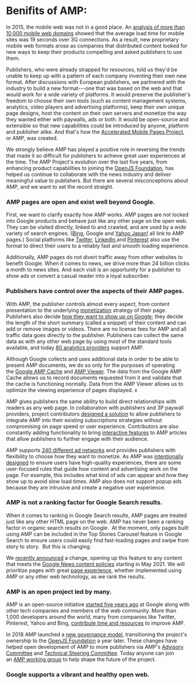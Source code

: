 # Benifits of AMP:

In 2015, the mobile web was not in a good place. An [analysis of more than 10,000 mobile web domains](https://www.thinkwithgoogle.com/intl/en-154/marketing-strategies/app-and-mobile/need-mobile-speed-how-mobile-latency-impacts-publisher-revenue/) showed that the average load time for mobile sites was 19 seconds over 3G connections. As a result, new proprietary mobile web formats arose as companies that distributed content looked for new ways to keep their products compelling and asked publishers to use them.

Publishers, who were already strapped for resources, told us they'd be unable to keep up with a pattern of each company inventing their own new format. After discussions with European publishers, we partnered with the industry to build a new format---one that was based on the web and that would work for a wide variety of platforms. It would preserve the publisher's freedom to choose their own tools (such as content management systems, analytics, video players and advertising platforms), keep their own unique page designs, host the content on their own servers and monetize the way they wanted either with paywalls, ads or both. It would be open-source and extensible so that new capabilities could be introduced by anyone, platform and publisher alike. And that's how the [Accelerated Mobile Pages Project](https://blog.google/products/search/introducing-accelerated-mobile-pages/), or AMP, was created.

We strongly believe AMP has played a positive role in reversing the trends that made it so difficult for publishers to achieve great user experiences at the time. The AMP Project's evolution over the last five years, from enhancing product capabilities to joining the [OpenJS Foundation](https://openjsf.org/projects/), has helped us continue to collaborate with the news industry and deliver meaningful value to publishers. But there are several misconceptions about AMP, and we want to set the record straight.

### AMP pages are open and exist well beyond Google.

First, we want to clarify exactly how AMP works. AMP pages are not locked into Google products and behave just like any other page on the open web. They can be visited directly, linked to and crawled, and are used by a wide variety of search engines. ([Bing](https://blogs.bing.com/Webmaster-Blog/September-2018/Introducing-Bing-AMP-viewer-and-Bing-AMP-cache), Google and [Yahoo Japan!](https://9to5google.com/2017/03/07/accelerated-mobile-pages-expansion-yahoo-japan-baidu-china/) all link to AMP pages.) Social platforms like [Twitter](https://developer.twitter.com/en/docs/twitter-for-websites/amp/overview), [LinkedIn ](https://searchengineland.com/links-amp-content-showing-outside-search-269677)and [Pinterest](https://medium.com/pinterest-engineering/building-a-faster-mobile-web-experience-with-amp-a73c651ded7) also use the format to direct their users to a reliably fast and smooth loading experience.

Additionally, AMP pages do not divert traffic away from other websites to benefit Google. When it comes to news, we drive more than 24 billion clicks a month to news sites. And each visit is an opportunity for a publisher to show ads or convert a casual reader into a loyal subscriber.

### Publishers have control over the aspects of their AMP pages.

With AMP, the publisher controls almost every aspect, from content presentation to the underlying [monetization](https://amp.dev/documentation/guides-and-tutorials/develop/monetization/#best-practices) strategy of their page. Publishers also decide [how they want to show up on Google](https://developers.google.com/search/blog/2019/09/more-controls-on-search); they decide the length of the short summary (called a snippet) of their content and can add or remove images or videos. There are no license fees for AMP and all traffic data goes directly to the publisher. Publishers can collect the same data as with any other web page by using most of the standard tools available, and today [80 analytics providers](https://amp.dev/documentation/guides-and-tutorials/optimize-and-measure/configure-analytics/analytics-vendors/) support AMP.

Although Google collects and uses additional data in order to be able to present AMP documents, we do so only for the purposes of operating the [Google AMP Cache](https://developers.google.com/amp/cache) and [AMP Viewer](https://developers.google.com/search/docs/guides/about-amp). The data from the Google AMP Cache allows us to record documents requested from it and validate that the cache is functioning normally. Data from the AMP Viewer allows us to optimize the viewing experience of pages displayed. x

AMP gives publishers the same ability to build direct relationships with readers as any web page. In collaboration with publishers and 3P paywall providers, project contributors [designed a solution](https://blog.amp.dev/2016/02/09/amp-supporting-paywalls-and-subscriptions/) to allow publishers to integrate AMP into their existing subscriptions strategies without compromising on page speed or user experience. Contributors are also constantly adding functionality to bring [interactive features](https://amp.dev/documentation/guides-and-tutorials/develop/interactivity_guide/?format=websites) to AMP articles that allow publishers to further engage with their audience.

AMP supports [240 different ad networks](https://amp.dev/support/faq/platform-and-vendor-partners/) and provides publishers with flexibility to choose how they want to monetize. As AMP was [intentionally designed](https://blog.amp.dev/2016/07/19/but-what-about-the-ads/) to ensure users have high-quality experiences, there are some user-focused rules that guide how content and advertising work on the page. For example, this includes what kind of ads can appear and how they show up to avoid slow load times. AMP also does not support popup ads because they are intrusive and create a negative user experience.

### AMP is not a ranking factor for Google Search results.

When it comes to ranking in Google Search results, AMP pages are treated just like any other HTML page on the web. AMP has never been a ranking factor in organic search results on Google.  At the moment, only pages built using AMP can be included in the Top Stories Carousel feature in Google Search to ensure users could easily find fast-loading pages and swipe from story to story.  But this is changing.

We [recently announced](https://webmasters.googleblog.com/2020/11/timing-for-page-experience.html) a change, opening up this feature to any content that meets the [Google News content policies](https://support.google.com/news/publisher-center/answer/6204050) starting in May 2021. We will prioritize pages with great [page experience](https://developers.google.com/search/docs/guides/page-experience), whether implemented using AMP or any other web technology, as we rank the results.

### AMP is an open project led by many.

AMP is an open-source initiative [started five years ago](https://blog.google/products/search/introducing-accelerated-mobile-pages/) at Google along with other tech companies and members of the web community. More than 1,000 developers around the world, many from companies like Twitter, Pinterest, Yahoo and Bing, [contribute time and resources](https://github.com/ampproject/amphtml/blob/master/CONTRIBUTING.md#reporting-issues-with-amp) to improve AMP.

In 2018 AMP launched a [new governance model](https://blog.amp.dev/2018/11/30/amp-projects-new-governance-model-now-in-effect/), transitioning the project's ownership to the [OpenJS Foundation](https://openjsf.org/) a year later. These changes have helped open development of AMP to more publishers via AMP's [Advisory Committee](https://github.com/ampproject/meta-ac) and [Technical Steering Committee](https://github.com/ampproject/meta-tsc). Today anyone can join an [AMP working group](https://github.com/ampproject/meta/tree/master/working-groups) to help shape the future of the project.

### Google supports a vibrant and healthy open web.
